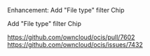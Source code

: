 Enhancement:  Add "File type" filter Chip

Add "File type" filter Chip

https://github.com/owncloud/ocis/pull/7602
https://github.com/owncloud/ocis/issues/7432
